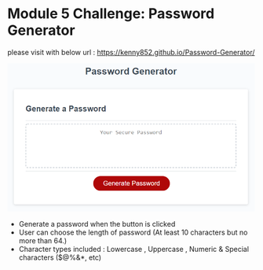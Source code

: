 # Module 5 Challenge: Password Generator

please visit with below url : https://kenny852.github.io/Password-Generator/

![password generator demo](./assets/05-javascript-challenge-demo.png)

* Generate a password when the button is clicked
* User can choose the length of password (At least 10 characters but no more than 64.)
* Character types included : Lowercase , Uppercase , Numeric & Special characters ($@%&*, etc)
